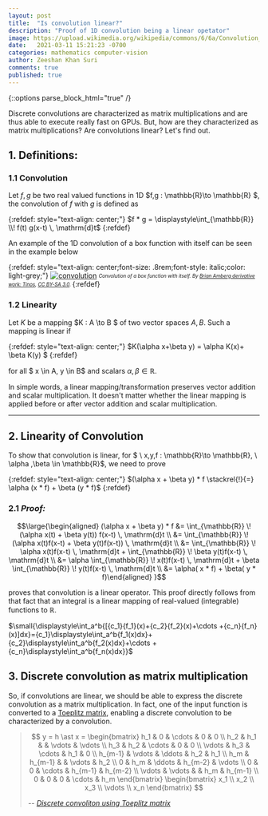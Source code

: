 ```yaml
---
layout: post
title:  "Is convolution linear?"
description: "Proof of 1D convolution being a linear opetator"
image: https://upload.wikimedia.org/wikipedia/commons/6/6a/Convolution_of_box_signal_with_itself2.gif
date:   2021-03-11 15:21:23 -0700
categories: mathematics computer-vision  
author: Zeeshan Khan Suri
comments: true
published: true
---
```


{::options parse_block_html="true" /}

Discrete convolutions are characterized as matrix multiplications and are thus able to execute really fast on GPUs. But, how are they characterized as matrix multiplications? Are convolutions linear? Let's find out.

## 1. Definitions:

### 1.1 Convolution
Let $f,g$ be two real valued functions in 1D $f,g : \mathbb{R}\to \mathbb{R} $, the convolution of $f$ with $g$ is defined as 

{:refdef: style="text-align: center;"}
$f * g = \displaystyle\int_{\mathbb{R}} \\! f(t) g(x-t) \, \mathrm{d}t$
{:refdef}

An example of the 1D convolution of a box function with itself can be seen in the example below

<!-- ToDo: Make this figure myself (interactive?) in Jupyter -->

{:refdef: style="text-align: center;font-size: .8rem;font-style: italic;color: light-grey;"}
[![convolution](https://upload.wikimedia.org/wikipedia/commons/6/6a/Convolution_of_box_signal_with_itself2.gif)](https://upload.wikimedia.org/wikipedia/commons/6/6a/Convolution_of_box_signal_with_itself2.gif)
<sub><sup>*Convolution of a box function with itself. By [Brian Amberg derivative work: Tinos](https://commons.wikimedia.org/wiki/File:Convolution_of_box_signal_with_itself2.gif), [CC BY-SA 3.0](https://creativecommons.org/licenses/by-sa/3.0).*
</sup></sub>
{:refdef}


### 1.2 Linearity
Let $K$ be a mapping $K : A \to B $ of two vector spaces $A,B$. Such a mapping is linear if 

{:refdef: style="text-align: center;"}
$K(\alpha x+\beta y) = \alpha K(x)+ \beta K(y) $
{:refdef}

for all $ x \in A, y \in B$ and scalars $\alpha ,\beta \in \mathbb{R}$.

In simple words, a linear mapping/transformation preserves vector addition and scalar multiplication. It doesn't matter whether the linear mapping is applied before or after vector addition and scalar multiplication.

___

## 2. Linearity of Convolution

To show that convolution is linear, for $ \ x,y,f : \mathbb{R}\to \mathbb{R}, \  \alpha ,\beta  \in \mathbb{R}$, we need to prove 

{:refdef: style="text-align: center;"}
$(\alpha x + \beta y) * f \stackrel{!}{=} \alpha (x * f) + \beta (y * f)$
{:refdef}

### 2.1 *Proof:*

$$\large{\begin{aligned} (\alpha x + \beta  y) * f  &=  \int_{\mathbb{R}} \! (\alpha x(t) + \beta  y(t)) f(x-t) \, \mathrm{d}t  \\                    &=  \int_{\mathbb{R}} \! (\alpha x(t)f(x-t) + \beta  y(t)f(x-t))  \, \mathrm{d}t \\                    &=  \int_{\mathbb{R}} \! \alpha x(t)f(x-t) \, \mathrm{d}t + \int_{\mathbb{R}} \!  \beta  y(t)f(x-t)  \, \mathrm{d}t \\                    &=  \alpha \int_{\mathbb{R}} \!  x(t)f(x-t) \, \mathrm{d}t + \beta \int_{\mathbb{R}} \!  y(t)f(x-t)  \, \mathrm{d}t \\                    &=  \alpha( x * f) + \beta( y * f)\end{aligned} }$$

proves that convolution is a linear operator. This proof directly follows from that fact that an integral is a linear mapping of real-valued (integrable) functions to $\mathbb{R}$.

$\small{\displaystyle\int_a^b{[{c_1}{f_1}(x)+{c_2}{f_2}(x)+\cdots +{c_n}{f_n}(x)]dx}={c_1}\displaystyle\int_a^b{f_1(x)dx}+{c_2}\displaystyle\int_a^b{f_2(x)dx}+\cdots +{c_n}\displaystyle\int_a^b{f_n(x)dx}}$

## 3. Discrete convolution as matrix multiplication

So, if convolutions are linear, we should be able to express the discrete convolution as a matrix multiplication. In fact, one of the input function is converted to a [Toeplitz matrix](https://en.wikipedia.org/wiki/Toeplitz_matrix), enabling a discrete convolution to be characterized by a convolution.

> $$
        y = h \ast x =
            \begin{bmatrix}
                h_1 & 0 & \cdots & 0 & 0 \\
                h_2 & h_1 &      & \vdots & \vdots \\
                h_3 & h_2 & \cdots & 0 & 0 \\
                \vdots & h_3 & \cdots & h_1 & 0 \\
                h_{m-1} & \vdots & \ddots & h_2 & h_1 \\
                h_m & h_{m-1} &      & \vdots & h_2 \\
                0 & h_m & \ddots & h_{m-2} & \vdots \\
                0 & 0 & \cdots & h_{m-1} & h_{m-2} \\
                \vdots & \vdots &        & h_m & h_{m-1} \\
                0 & 0 & 0 & \cdots & h_m
            \end{bmatrix}
            \begin{bmatrix}
                x_1 \\
                x_2 \\
                x_3 \\
                \vdots \\
                x_n
            \end{bmatrix}
  $$  
>   
> -- <cite>[Discrete convoliton using Toeplitz matrix](https://en.wikipedia.org/wiki/Toeplitz_matrix#Discrete_convolution)</cite> 